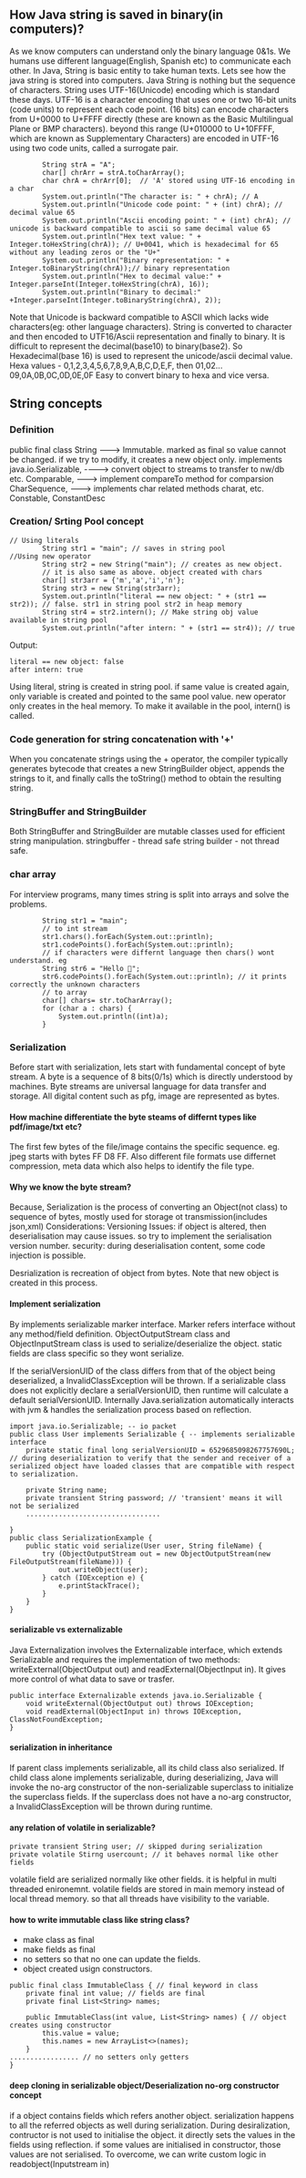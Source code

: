 
## How Java string is saved in binary(in computers)?
As we know computers can understand only the binary language 0&1s. We humans use different language(English, Spanish etc) to communicate each other. In Java, String is basic entity to take human texts. Lets see how the java string is stored into computers.
Java String is nothing but the sequence of characters. String uses UTF-16(Unicode) encoding which is standard these days. UTF-16 is a character encoding that uses one or two 16-bit units (code units) to represent each code point.  (16 bits) can encode characters from U+0000 to U+FFFF directly (these are known as the Basic Multilingual Plane or BMP characters). beyond this range (U+010000 to U+10FFFF, which are known as Supplementary Characters) are encoded in UTF-16 using two code units, called a surrogate pair.

```
        String strA = "A";
        char[] chrArr = strA.toCharArray();
        char chrA = chrArr[0];  // 'A' stored using UTF-16 encoding in a char
        System.out.println("The character is: " + chrA); // A
        System.out.println("Unicode code point: " + (int) chrA); // decimal value 65
        System.out.println("Ascii encoding point: " + (int) chrA); // unicode is backward compatible to ascii so same decimal value 65
        System.out.println("Hex text value: " + Integer.toHexString(chrA)); // U+0041, which is hexadecimal for 65 without any leading zeros or the "U+"
        System.out.println("Binary representation: " + Integer.toBinaryString(chrA));// binary representation
        System.out.println("Hex to decimal value:" +  Integer.parseInt(Integer.toHexString(chrA), 16));
        System.out.println("Binary to decimal:" +Integer.parseInt(Integer.toBinaryString(chrA), 2));
```

Note that Unicode is backward compatible to ASCII which lacks wide characters(eg: other language characters). String is converted to character and then encoded to UTF16/Ascii representation and finally to binary. It is difficult to represent the decimal(base10) to binary(base2). So Hexadecimal(base 16) is used to represent the unicode/ascii decimal value. Hexa values - 0,1,2,3,4,5,6,7,8,9,A,B,C,D,E,F, then 01,02... 09,0A,0B,0C,0D,0E,0F Easy to convert binary to hexa and vice versa.


## String concepts
### Definition
public final class String ---> Immutable.  marked as final so value cannot be changed. if we try to modify, it creates a new object only.
    implements java.io.Serializable, ---->  convert object to streams to transfer to nw/db etc.
     Comparable<String>,  ---> implement compareTo method for comparsion
     CharSequence, ---> implements char related methods charat, etc.
     Constable, 
     ConstantDesc

### Creation/ Srting Pool concept
```
// Using literals
        String str1 = "main"; // saves in string pool
//Using new operator
        String str2 = new String("main"); // creates as new object.
        // it is also same as above. object created with chars
        char[] str3arr = {'m','a','i','n'};
        String str3 = new String(str3arr);
        System.out.println("literal == new object: " + (str1 == str2)); // false. str1 in string pool str2 in heap memory
        String str4 = str2.intern(); // Make string obj value available in string pool
        System.out.println("after intern: " + (str1 == str4)); // true
```
Output:
```
literal == new object: false
after intern: true
```
Using literal, string is created in string pool. if same value is created again, only variable is created and pointed to the same pool value.
new operator only creates in the heal memory. To make it available in the pool, intern() is called.

### Code generation for string concatenation with '+'
When you concatenate strings using the + operator, the compiler typically generates bytecode that creates a new StringBuilder object, appends the strings to it, and finally calls the toString() method to obtain the resulting string.

### StringBuffer and StringBuilder
Both StringBuffer and StringBuilder are mutable classes used for efficient string manipulation. 
stringbuffer - thread safe
string builder - not thread safe.

### char array
For interview programs, many times string is split into arrays and solve the problems.
```
        String str1 = "main";
        // to int stream
        str1.chars().forEach(System.out::println);
        str1.codePoints().forEach(System.out::println);
        // if characters were differnt language then chars() wont understand. eg
        String str6 = "Hello 👋";
        str6.codePoints().forEach(System.out::println); // it prints correctly the unknown characters
        // to array
        char[] chars= str.toCharArray();
        for (char a : chars) {
            System.out.println((int)a);
        }
```

### Serialization
Before start with serialization, lets start with fundamental concept of byte stream. A byte is a sequence of 8 bits(0/1s) which is directly understood by machines. Byte streams are universal language for data transfer and storage. All digital content such as pfg, image are represented as bytes. 

#### How machine differentiate the byte steams of differnt types like pdf/image/txt etc?
The first few bytes of the file/image contains the specific sequence. eg. jpeg starts with bytes FF D8 FF. Also different file formats use differnet compression, meta data which also helps to identify the file type.

####  Why we know the byte stream? 
Because, Serialization is the process of converting an Object(not class) to sequence of bytes, mostly used for storage ot transmission(includes json,xml)
Considerations:
Versioning Issues: if object is altered, then deserialisation may cause issues. so try to implement the serialisation version number.
security: during deserialisation content, some code injection is possible.

Desrialization is recreation of object from bytes. Note that new object is created in this process.

#### Implement serialization
By implements serializable marker interface. Marker refers interface without any method/field definition. ObjectOutputStream class and ObjectInputStream class is used to serialize/deserialize the object. static fields are class specific so they wont serialize. 

If the serialVersionUID of the class differs from that of the object being deserialized, a InvalidClassException will be thrown. If a serializable class does not explicitly declare a serialVersionUID, then runtime will calculate a default serialVersionUID.
Internally Java.serialization automatically interacts with jvm & handles the serialization process based on reflection. 
```
import java.io.Serializable; -- io packet
public class User implements Serializable { -- implements serializable interface
    private static final long serialVersionUID = 6529685098267757690L; // during deserialization to verify that the sender and receiver of a serialized object have loaded classes that are compatible with respect to serialization.

    private String name;
    private transient String password; // 'transient' means it will not be serialized
    .................................

}
public class SerializationExample {
    public static void serialize(User user, String fileName) {
        try (ObjectOutputStream out = new ObjectOutputStream(new FileOutputStream(fileName))) {
            out.writeObject(user);
        } catch (IOException e) {
            e.printStackTrace();
        }
    }
}
```
#### serializable vs externalizable
Java Externalization involves the Externalizable interface, which extends Serializable and requires the implementation of two methods: writeExternal(ObjectOutput out) and readExternal(ObjectInput in). It gives more control of what data to save or trasfer.
```
public interface Externalizable extends java.io.Serializable {
    void writeExternal(ObjectOutput out) throws IOException;
    void readExternal(ObjectInput in) throws IOException, ClassNotFoundException;
}
```

#### serialization in inheritance
If parent class implements serializable, all its child class also serialized.
If child class alone implements serializable, during deserializing, Java will invoke the no-arg constructor of the non-serializable superclass to initialize the superclass fields. If the superclass does not have a no-arg constructor, a InvalidClassException will be thrown during runtime.

#### any relation of volatile in serializable?
```
private transient String user; // skipped during serialization
private volatile Stirng usercount; // it behaves normal like other fields

```
volatile field are serialized normally like other fields. it is helpful in multi threaded enironemnt. volatile fields are stored in main memory instead of local thread memory. so that all threads have visibility to the variable.

#### how to write immutable class like string class?
- make class as final
- make fields as final
- no setters so that no one can update the fields.
- object created usign constructors.
```
public final class ImmutableClass { // final keyword in class
    private final int value; // fields are final
    private final List<String> names;

    public ImmutableClass(int value, List<String> names) { // object creates using constructor
        this.value = value;
        this.names = new ArrayList<>(names); 
    }
................. // no setters only getters
}

```

#### deep cloning in serializable object/Deserialization no-org constructor concept
if a object contains fields which refers another object. serialization happens to all the referred objects as well during serialization.
During desiralization, contructor is not used to initialise the object. it directly sets the values in the fields using reflection. if some values are initialised in constructor, those values are not serialised. To overcome, we can write custom logic in readobject(Inputstream in) 
